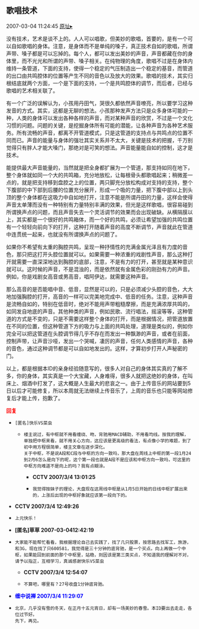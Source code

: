 ## 歌唱技术
2007-03-04 11:24:45
[原址▸](http://www.fxgan.com/chan_time/2007_01_06/446.htm)



 没有技术，艺术是谈不上的。人人可以唱歌，但美妙的歌唱，首要的，是有一个可以自如歌唱的身体。注意，是身体而不是单纯的嗓子，真正技术自如的歌唱，所谓声带、嗓子都是可以忘掉的。每个人，都可以发出美妙的声音，声音都藏在你的身体里，而不光光和所谓的声带、嗓子相关。在纯物理的角度，歌唱不过是在身体内维持一条管道，下面的支持，使得一个稳定的气压制造出一个稳定的基音，而管道的出口由共鸣腔体的位置等产生不同的音色以及放大的效果。歌唱的技术，其实归根结底就两个方面，一个是下面的支持，一个是共鸣腔体的调节，而后者，已经与歌唱的艺术相关联了。


 


 有一个广泛的误解认为，小孩用丹田气，哭很久都依然声音嘹亮，所以要学习这种发音的方式。其实，这都是无聊的想法。小孩那种发声方法只是众多身体可能的一种，人类的身体可以发出各种各样的声音，而对某种声音的欣赏，不过是一个文化习惯的问题。问题的关键，是挖掘身体所有可能的潜能，让各种声音为各种艺术服务。所有流畅的声音，都离不开管道模式，只是这管道的支持点与共鸣点的位置不同而已。声音的能量与身体的强壮其实关系并不太大，关键是技术的把握，千万别觉得只有胖人才能大嗓门，那绝对是可笑的想法。声音能量能自如的控制，这才是技术。


 


 能提供最大声音能量的，当然就是把全身都扩展为一个管道，那支持如同在地下，整个身体就如同一个大的共鸣箱，充分地放松，让每根骨头都歌唱起来；稍微差一点的，就是把支持移到盘腔之上的位置，两只脚充分放松构成对支持的支持，整个下腹部的中下部到后腰的位置充分展开，形成一个吸的力量，把下腹中部以上到头顶的整个身体都在这吸力中自如地打开，注意不能是所谓丹田的力量，这样会使得声音太单薄而没有一种特别有力量特别丰满的效果，但光是这样歌唱，很容易碰到所谓换声点的问题，而且声音失去一个灵活调节的效果而会出现破缺。从横隔膜以上，其实都是一个很好的共鸣箱体，而一个好的共鸣，必须让希望加强的共鸣位置有一个轻轻向前向下的打开，这种打开随着声音的高度不断调节，声音就此在管道中连贯统一起来，也就没有所谓换声点的问题了。


 


 如果你不希望有太重的胸腔共鸣，呈现一种抒情性的充满金属光泽且有力度的音色，那只把这打开头腔位置就可以。如果需要一种浓重的戏剧性声音，那么这种打开就需要一直深深地达到胸腔的底部，注意，不是有力的打开，甚至就是某种意识就可以。这时候的声音，不是混浊的，而是依然就有金属色彩的刚劲有力的声音。例如，你是戏剧女高音或男高音，唱阿伊达，就需要这种声音。


 


 那么高音的是否能唱中音、低音，显然是可以的，只是必须减少头腔的音色，大大地加强胸腔的打开，高音的一样可以完美地完成中、低音的任务。注意，这种声音是流畅自如的，特别在低音时，绝对不能用声带粗糙摩擦，而是充满浓厚共鸣的，如同发自地底的声音。其他种类的声音，例如民歌、流行唱法，摇滚等等，这种管道的方式是不变的，只是不需要这样整个身体的打开，而是根据情况，把管道放置在不同的位置，但这种管道下方的吸力与上面的共鸣处理，道理是类似的，例如你完全可以把这管道在头腔调节得几乎不存在而发出一种飘渺的声音，或者在前面，控制声带，让声音沙哑，发出一个哭喊，凄厉的声音，任何人类感情的声音，各种的音色，通过这种调节都是可以自如地发出的。这样，才算初步打开人声秘密的门。


 


 以上，都是根据本ID的亲身经验随意写的，很多人对自己的身体其实真的了解不多，你的身体，其实真是一个大宝藏，人身难得，很多人就把这绝妙的身体，在叫床上、烟酒中打发了，这大概是人生最大的悲哀之一。由于上传音乐的网站要到5日以后才可能修复，所以本周就无法继续上传音乐了，上周的音乐也只能等网站修复后才能上传，抱歉了。





<font color='red'>**回复**</font>


- ```
  [匿名]快乐VS菜虫
  ```
   - ```
     楼主说过，有中枢就不用看缠绕、吻，背驰用MACD辅助，不用看均线。按我的理解，单独把中枢来看，就不用关心方向，这应该是更高级的看法，有点像小学的难题，到了初中用方程很简单，楼主文章在逐步深化。
     关于中枢，不是说A段和C段与中枢的方向一致吗，那大盘在周线上中枢的第一段1月24到2月6怎么是向下的呢，这个第一段也就是A段不是应该和中枢方向一致吗，可这里的中枢方向难道不是向上的吗？我有点糊涂。
     ```
      - **CCTV 2007/3/4 13:01:25**
      - ```
        我觉得按妹子的理论，大盘现在这周线中枢是从1月5日开始的日线中枢扩展出来的，上涨后出现的中枢好象就应该第一段向下的。
        ```
- **CCTV 2007/3/4 12:49:26**
- ```
  上元快乐！
  ```
- **[匿名]草草 2007-03-0412:42:19**
- ```
  大家能不能帮忙看看，我根据理论自己去实践了，找了几只股票，按思路去找军工，旅游，和3G，现在找了只600581，我觉得是三十分钟的底背驰，是一个买点。向上再做一个中枢，如果能回到前面的那个中枢里，站稳，则因该是第三类买点，不知道我的理解对不对，请予以指正，互相学习，真诚感谢快乐VS菜虫
  ```
   - **CCTV 2007/3/4 12:54:07**
   - ```
     不算吧，哪里有？27号收盘1分钟底背驰。
     ```
- <font color='blue'>**缠中说禅 2007/3/4 11:29:07**</font>
- ```
  北京，几乎没有雪的冬天，在正月十五元宵日，却有一场美妙的春雪。本ID要出去走走，各位过节好。
  先下，再见。
  ```
